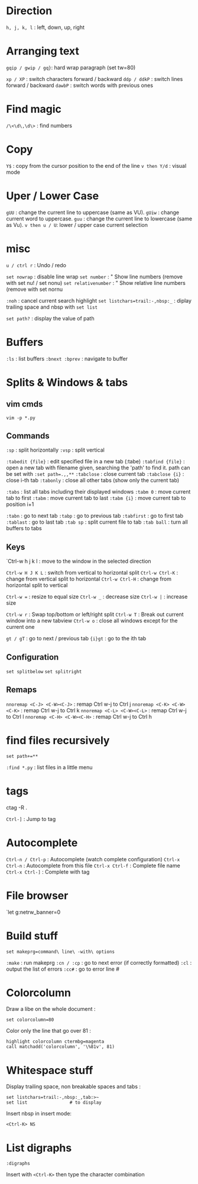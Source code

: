 # Direction

`h, j, k, l`       : left, down, up, right

# Arranging text

`gqip / gwip / gq}`: hard wrap paragraph (set tw=80)

`xp / XP`          : switch characters forward / backward
`ddp / ddkP`       : switch lines forward / backward
`dawbP`            : switch words with previous ones

# Find magic

`/\<\d\,\d\>`      : find numbers

# Copy

`Y$`               : copy from the cursor position to the end of the line
`v then Y/d`       : visual mode 

# Uper / Lower Case

`gUU`              : change the current line to uppercase (same as VU).
`gUiw`             : change current word to uppercase.
`guu`              : change the current line to lowercase (same as Vu).
`v then u / U`: lower / upper case current selection

# misc

`u / ctrl r`         : Undo / redo

`set nowrap`         : disable line wrap
`set number`         :  " Show line numbers (remove with set nu! / set nonu)
`set relativenumber` :  " Show relative line numbers (remove with set nornu

`:noh`               : cancel current search highlight
`set listchars=trail:-,nbsp:_` : diplay trailing space and nbsp with `set list`

`set path?`          : display the value of path

# Buffers

`:ls`                : list buffers
`:bnext :bprev`      : navigate to buffer

# Splits & Windows & tabs

## vim cmds

`vim -p *.py`

## Commands

`:sp`              : split horizontally
`:vsp`             : split vertical

`:tabedit {file}`  : edit specified file in a new tab (:tabe)
`:tabfind {file}`  : open a new tab with filename given, searching the 'path' to
                   find it. path can be set with `:set path=.,,**`
`:tabclose`        : close current tab
`:tabclose {i}`    : close i-th tab
`:tabonly`         : close all other tabs (show only the current tab)

`:tabs`            : list all tabs including their displayed windows
`:tabm 0`          : move current tab to first
`:tabm`            : move current tab to last
`:tabm {i}`        : move current tab to position i+1

`:tabn`            : go to next tab
`:tabp`            : go to previous tab
`:tabfirst`        : go to first tab
`:tablast`         : go to last tab
`:tab sp`          : split current file to tab
`:tab ball`        : turn all buffers to tabs

## Keys

`Ctrl-w h j k l    : move to the window in the selected direction

`Ctrl-w H J K L`   : switch from vertical to horizontal split
`Ctrl-w Ctrl-K`    : change from vertical split to horizontal
`Ctrl-w Ctrl-H`    : change from horizontal split to vertical

`Ctrl-w =`         : resize to equal size
`Ctrl-w _`         : decrease size
`Ctrl-w |`         : increase size

`Ctrl-w r`         : Swap top/bottom or left/right split
`Ctrl-w T`         : Break out current window into a new tabview
`Ctrl-w o`         : close all windows except for the current one

`gt / gT`          : go to next / previous tab
`{i}gt`            : go to the ith tab

## Configuration

`set splitbelow`
`set splitright`

## Remaps

`nnoremap <C-J> <C-W><C-J>` : remap Ctrl w-j to Ctrl j
`nnoremap <C-K> <C-W><C-K>` : remap Ctrl w-j to Ctrl k
`nnoremap <C-L> <C-W><C-L>` : remap Ctrl w-j to Ctrl l
`nnoremap <C-H> <C-W><C-H>` : remap Ctrl w-j to Ctrl h

# find files recursively

```
set path+=**
```

`:find *.py` <TAB> : list files in a little menu

# tags

ctag -R .

`Ctrl-]`          : Jump to tag

# Autocomplete

`Ctrl-n / Ctrl-p`  : Autocomplete (watch complete configuration)
`Ctrl-x Ctrl-n`    : Autocomplete from this file
`Ctrl-x Ctrl-f`    : Complete file name
`Ctrl-x Ctrl-]`    : Complete with tag

# File browser

`let g:netrw_banner=0

# Build stuff

`set makeprg=command\ line\ -with\ options`

`:make`            : run makeprg
`:cn / :cp`        : go to next error (if correctly formatted)
`:cl`              : output the list of errors
`:cc#`             : go to error line #

# Colorcolumn

Draw a libe on the whole document :

```
set colorcolumn=80
```

Color only the line that go over 81 :

```
highlight colorcolumn ctermbg=magenta
call matchadd('colorcolumn', '\%81v', 81)
```

# Whitespace stuff

Display trailing space, non breakable spaces and tabs :

```
set listchars=trail:-,nbsp:_,tab:>~
set list				# to display
```

Insert nbsp in insert mode:

```
<Ctrl-K> NS
```

# List digraphs 

```
:digraphs
```

Insert with `<Ctrl-K>` then type the character combination

